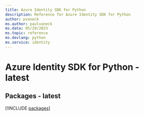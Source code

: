 ```yaml
---
title: Azure Identity SDK for Python
description: Reference for Azure Identity SDK for Python
author: pvaneck
ms.author: paulvaneck
ms.data: 05/29/2023
ms.topic: reference
ms.devlang: python
ms.service: identity
---
```

# Azure Identity SDK for Python - latest
## Packages - latest
[!INCLUDE [packages](identity-index.md)]